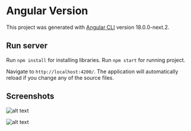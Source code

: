 # Angular Version

This project was generated with [Angular CLI](https://github.com/angular/angular-cli) version 18.0.0-next.2.

## Run server

Run `npm install` for installing libraries. 
Run `npm start` for running project.

Navigate to `http://localhost:4200/`. The application will automatically reload if you change any of the source files.

## Screenshots

![alt text]("https://github.com/sandropucp/angular-investment-calculator/blob/master/public/Calculator01.png")

![alt text]("https://github.com/sandropucp/angular-investment-calculator/blob/master/public/Calculator02.png")
